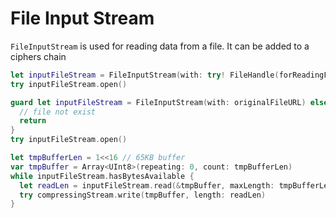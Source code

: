 # File Input Stream

`FileInputStream` is used for reading data from a file. It can be added to a ciphers chain
```swift
let inputFileStream = FileInputStream(with: try! FileHandle(forReadingFrom: originalFileURL))
try inputFileStream.open()
```
```swift
guard let inputFileStream = FileInputStream(with: originalFileURL) else {
  // file not exist
  return
}
try inputFileStream.open()
```
```swift
let tmpBufferLen = 1<<16 // 65KB buffer
var tmpBuffer = Array<UInt8>(repeating: 0, count: tmpBufferLen)
while inputFileStream.hasBytesAvailable {
  let readLen = inputFileStream.read(&tmpBuffer, maxLength: tmpBufferLen)
  try compressingStream.write(tmpBuffer, length: readLen)
}
```
